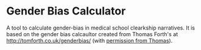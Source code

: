 # Gender Bias Calculator

A tool to calculate gender-bias in medical school clearkship narratives. It is based on the gender bias calcaultor created from Thomas Forth's at http://tomforth.co.uk/genderbias/ (with [permission from Thomas](https://twitter.com/thomasforth/status/577838752757891072)).
